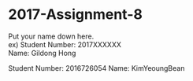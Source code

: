 # 2017-Assignment-8

Put your name down here.  
ex) Student Number: 2017XXXXXX  
Name: Gildong Hong

Student Number:  2016726054
Name: KimYeoungBean
